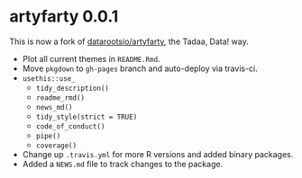 # artyfarty 0.0.1

This is now a fork of [datarootsio/artyfarty](https://github.com/datarootsio/artyfarty), the Tadaa, Data! way.

- Plot all current themes in `README.Rmd`.
- Move `pkgdown` to `gh-pages` branch and auto-deploy via travis-ci.
- `usethis::use_`
    - `tidy_description()`
    - `readme_rmd()`
    - `news_md()`
    - `tidy_style(strict = TRUE)`
    - `code_of_conduct()`
    - `pipe()`
    - `coverage()`
- Change up `.travis.yml` for more R versions and added binary packages.
- Added a `NEWS.md` file to track changes to the package.

